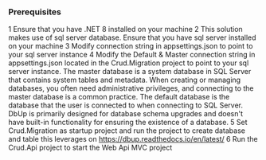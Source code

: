 ﻿
### Prerequisites
1 Ensure that you have .NET 8 installed on your machine
2 This solution makes use of sql server database. Ensure that you have sql server installed on your machine
3 Modify connection string in appsettings.json to point to your sql server instance
4 Modify the Default & Master connection string in appsettings.json located in the Crud.Migration project to point to your sql server instance.
  The master database is a system database in SQL Server that contains system tables and metadata. When creating or managing databases, you often need administrative privileges, and connecting to the master database is a common practice.
  The default database is the database that the user is connected to when connecting to SQL Server. 
  DbUp is primarily designed for database schema upgrades and doesn't have built-in functionality for ensuring the existence of a database.
5 Set Crud.Migration as startup project and run the project to create database and table this leverages on https://dbup.readthedocs.io/en/latest/
6 Run the Crud.Api project to start the Web Api MVC project